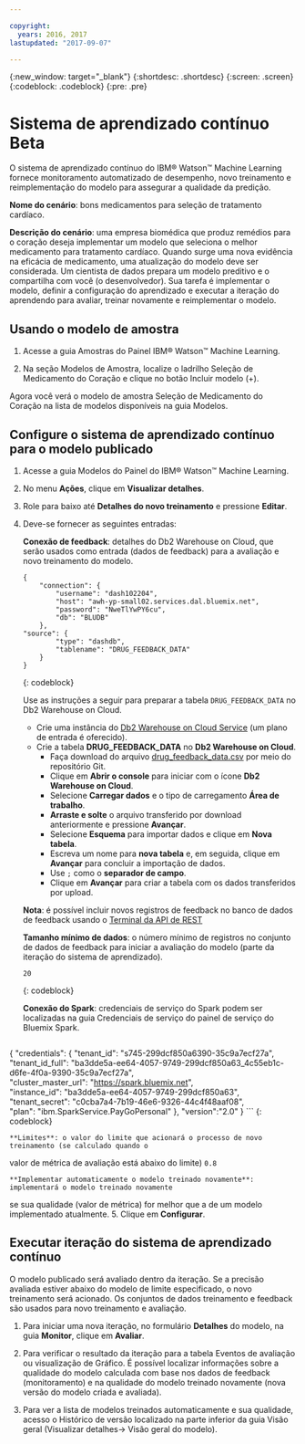 ```yaml
---

copyright:
  years: 2016, 2017
lastupdated: "2017-09-07"

---
```


{:new_window: target="_blank"}
{:shortdesc: .shortdesc}
{:screen: .screen}
{:codeblock: .codeblock}
{:pre: .pre}

# Sistema de aprendizado contínuo <span class='tag--beta'>Beta</span>

O sistema de aprendizado contínuo do IBM® Watson™ Machine Learning fornece monitoramento automatizado de
desempenho, novo treinamento e reimplementação do modelo para assegurar a qualidade da predição.

**Nome do cenário**: bons medicamentos para seleção de tratamento cardíaco.

**Descrição do cenário**: uma empresa biomédica que produz remédios para o coração
deseja implementar um modelo que seleciona o melhor medicamento para tratamento cardíaco. Quando surge uma
nova evidência na eficácia de medicamento, uma atualização do modelo deve ser considerada. Um cientista de
dados prepara um modelo preditivo e o compartilha com você (o desenvolvedor). Sua tarefa é implementar o
modelo, definir a configuração do aprendizado e executar a iteração do aprendendo para avaliar, treinar novamente e reimplementar o modelo.

## Usando o modelo de amostra

1. Acesse a guia Amostras do Painel IBM® Watson™ Machine
Learning.

2. Na seção Modelos de Amostra, localize o ladrilho Seleção de Medicamento do Coração e clique no
botão Incluir modelo (+).

Agora você verá o modelo de amostra Seleção de Medicamento do Coração na lista de modelos
disponíveis na guia Modelos.


## Configure o sistema de aprendizado contínuo para o modelo publicado

1.  Acesse a guia Modelos do Painel do IBM® Watson™ Machine Learning.

2.  No menu **Ações**, clique em **Visualizar detalhes**.

3.  Role para baixo até **Detalhes do novo treinamento** e pressione
**Editar**.

4.  Deve-se fornecer as seguintes entradas:

    **Conexão de feedback**: detalhes do Db2 Warehouse on Cloud, que serão
usados como entrada (dados de feedback) para a avaliação e novo treinamento do modelo.
    
    ```
    {
        "connection": {
            "username": "dash102204",
            "host": "awh-yp-small02.services.dal.bluemix.net",
            "password": "NweTlYwPY6cu",
            "db": "BLUDB"
        },
    "source": {
            "type": "dashdb",
            "tablename": "DRUG_FEEDBACK_DATA"
        }
    }
    ```
    {: codeblock}

    Use as instruções a seguir para preparar a tabela `DRUG_FEEDBACK_DATA` no
Db2 Warehouse on Cloud.
    - Crie uma instância do
[Db2
Warehouse on Cloud Service](https://console.bluemix.net/catalog/services/db2-warehouse-on-cloud/) (um plano de entrada é oferecido).
    - Crie a tabela **DRUG_FEEDBACK_DATA** no **Db2 Warehouse on
Cloud**.
      + Faça download do arquivo
[drug_feedback_data.csv](https://raw.githubusercontent.com/pmservice/wml-sample-models/master/spark/drug-selection/data/drug_feedback_data.csv)
por meio do repositório Git.
      + Clique em **Abrir o console** para iniciar com o ícone **Db2 Warehouse
on Cloud**.
      + Selecione **Carregar dados** e o tipo de carregamento **Área de
trabalho**.
      + **Arraste e solte** o arquivo transferido por download anteriormente e
pressione **Avançar**.
      + Selecione **Esquema** para importar dados e clique em **Nova
tabela**.
      + Escreva um nome para **nova tabela** e, em seguida, clique em
**Avançar** para concluir a importação de dados.
      + Use `;` como o **separador de campo**.
      + Clique em **Avançar** para criar a tabela com os dados transferidos por upload.

    **Nota**: é possível incluir novos registros de feedback no banco de dados de
feedback usando o
[Terminal
da API de REST](http://watson-ml-api.mybluemix.net/#!/Published32Models/post_v3_wml_instances_instance_id_published_models_published_model_id_feedback)

    **Tamanho mínimo de dados**: o número mínimo de registros no conjunto de
dados de feedback para iniciar a avaliação do modelo (parte da iteração do sistema de aprendizado).

    ```
    20
    ```
    {: codeblock}

    **Conexão do Spark**: credenciais de serviço do Spark podem ser localizadas na
guia Credenciais de serviço do painel de serviço do Bluemix Spark.

    ```
{
    "credentials": {
      "tenant_id": "s745-299dcf850a6390-35c9a7ecf27a",  
      "tenant_id_full": "ba3dde5a-ee64-4057-9749-299dcf850a63_4c55eb1c-d6fe-4f0a-9390-35c9a7ecf27a",  
      "cluster_master_url": "https://spark.bluemix.net",  
      "instance_id": "ba3dde5a-ee64-4057-9749-299dcf850a63",  
      "tenant_secret": "c0cba7a4-7b19-46e6-9326-44c4f48aaf08",  
      "plan": "ibm.SparkService.PayGoPersonal"
    },
         "version":"2.0"
}
    ```
    {: codeblock}

    **Limites**: o valor do limite que acionará o processo de novo treinamento (se calculado quando o
valor de métrica de avaliação está abaixo do limite)
    ```
    0.8
    ```

    **Implementar automaticamente o modelo treinado novamente**: implementará o modelo treinado novamente
se sua qualidade (valor de métrica) for melhor que a de um modelo implementado atualmente.
5.  Clique em **Configurar**.


## Executar iteração do sistema de aprendizado contínuo

O modelo publicado será avaliado dentro da iteração. Se a precisão avaliada estiver abaixo do
modelo de limite especificado, o novo treinamento será acionado. Os conjuntos de dados treinamento e
feedback são usados para novo treinamento e avaliação.

1. Para iniciar uma nova iteração, no formulário **Detalhes** do modelo, na
guia **Monitor**, clique em **Avaliar**.

3. Para verificar o resultado da iteração para a tabela Eventos de avaliação ou visualização de
Gráfico. É possível localizar informações sobre a qualidade do modelo calculada com base nos dados de feedback
(monitoramento) e na qualidade do modelo treinado novamente (nova versão do modelo criada e avaliada).

4. Para ver a lista de modelos treinados automaticamente e sua qualidade, acesso o Histórico de versão
localizado na parte inferior da guia Visão geral (Visualizar detalhes-> Visão geral do modelo).

